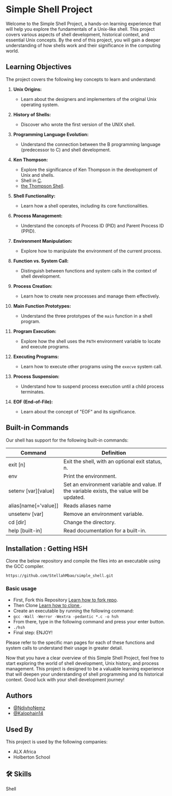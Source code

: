 # Simple Shell Project

Welcome to the Simple Shell Project, a hands-on learning experience that will help you explore the fundamentals of a Unix-like shell. This project covers various aspects of shell development, historical context, and essential Unix concepts. By the end of this project, you will gain a deeper understanding of how shells work and their significance in the computing world.

## Learning Objectives

The project covers the following key concepts to learn and understand:

1. **Unix Origins:**

    - Learn about the designers and implementers of the original Unix operating system.

2. **History of Shells:**

    - Discover who wrote the first version of the UNIX shell.

3. **Programming Language Evolution:**

    - Understand the connection between the B programming language (predecessor to C) and shell development.

4. **Ken Thompson:**

    - Explore the significance of Ken Thompson in the development of Unix and shells.
    - Shell in [C](<https://en.wikipedia.org/wiki/C_(programming_language)>).
    - [the Thompson Shell](https://en.wikipedia.org/wiki/Thompson_shell).

5. **Shell Functionality:**

    - Learn how a shell operates, including its core functionalities.

6. **Process Management:**

    - Understand the concepts of Process ID (PID) and Parent Process ID (PPID).

7. **Environment Manipulation:**

    - Explore how to manipulate the environment of the current process.

8. **Function vs. System Call:**

    - Distinguish between functions and system calls in the context of shell development.

9. **Process Creation:**

    - Learn how to create new processes and manage them effectively.

10. **Main Function Prototypes:**

    - Understand the three prototypes of the `main` function in a shell program.

11. **Program Execution:**

    - Explore how the shell uses the `PATH` environment variable to locate and execute programs.

12. **Executing Programs:**

    - Learn how to execute other programs using the `execve` system call.

13. **Process Suspension:**

    - Understand how to suspend process execution until a child process terminates.

14. **EOF (End-of-File):**
    - Learn about the concept of "EOF" and its significance.

## Built-in Commands

Our shell has support for the following built-in commands:

| Command              | Definition                                                                                |
| -------------------- | ----------------------------------------------------------------------------------------- |
| exit [n]             | Exit the shell, with an optional exit status, n.                                          |
| env                  | Print the environment.                                                                    |
| setenv [var][value]  | Set an environment variable and value. If the variable exists, the value will be updated. |
| alias[name[='value]] | Reads aliases name                                                                        |
| unsetenv [var]       | Remove an environment variable.                                                           |
| cd [dir]             | Change the directory.                                                                     |
| help [built-in]      | Read documentation for a built-in.                                                        |

## Installation : Getting HSH

Clone the below repository and compile the files into an executable using the GCC compiler.

```
https://github.com/StellahMbao/simple_shell.git
```

### Basic usage

-   First, Fork this Repository [Learn how to fork repo](https://docs.github.com/en/github/getting-started-with-github/fork-a-repo).
-   Then Clone [Learn how to clone ](https://docs.github.com/en/github/creating-cloning-and-archiving-repositories/cloning-a-repository).
-   Create an executable by running the following command:
-   `gcc -Wall -Werror -Wextra -pedantic *.c -o hsh`
-   From there, type in the following command and press your enter button.
-   `./hsh`
-   Final step: ENJOY!

Please refer to the specific man pages for each of these functions and system calls to understand their usage in greater detail.

Now that you have a clear overview of this Simple Shell Project, feel free to start exploring the world of shell development, Unix history, and process management. This project is designed to be a valuable learning experience that will deepen your understanding of shell programming and its historical context. Good luck with your shell development journey!

## Authors

-   [@NdivhoNemz](https://github.com/NdivhoNemz)
-   [@Kalophain14](https://github.com/Kalophain14)

## Used By

This project is used by the following companies:

-   ALX Africa
-   Holberton School

## 🛠 Skills

Shell
